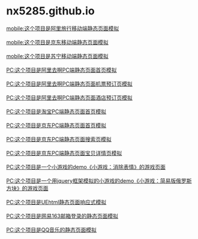 # nx5285.github.io
<a href="https://nx5285.github.io/alitrip-mobile/index.html">mobile:这个项目是阿里旅行移动端静态页面模拟</a><br>
<br>
<a href="https://nx5285.github.io/jingdongmobile/index.html">mobile:这个项目是京东移动端静态页面模拟</a><br>
<br>
<a href="https://nx5285.github.io/suning-mobile/index.html">mobile:这个项目是苏宁移动端静态页面模拟</a><br>
<br>
<a href="https://nx5285.github.io/alitrip-PC/html/index.html">PC:这个项目是阿里去啊PC端静态页面首页模拟</a><br>
<br>
<a href="https://nx5285.github.io/alitrip-PC/html/flight.html">PC:这个项目是阿里去啊PC端静态页面机票预订页模拟</a><br>
<br>
<a href="https://nx5285.github.io/alitrip-PC/html/hotel.html">PC:这个项目是阿里去啊PC端静态页面酒店预订页模拟</a><br>
<br>
<a href="https://nx5285.github.io/taobao-PC/index.html">PC:这个项目是淘宝PC端静态页面首页模拟</a><br>
<br>
<a href="https://nx5285.github.io/jingdongPC/1index/jingdong.html">PC:这个项目是京东PC端静态页面首页模拟</a><br>
<br>
<a href="https://nx5285.github.io/jingdongPC/2searchlist/searchlist.html">PC:这个项目是京东PC端静态页面搜索页模拟</a><br>
<br>
<a href="https://nx5285.github.io/jingdongPC/3detail/detail.html">PC:这个项目是京东PC端静态页面宝贝详情页模拟</a><br>
<br>
<a href="https://nx5285.github.io/EliminateGame/EliminateGame.html">PC:这个项目是一个小游戏的demo《小游戏：消除表情》的游戏页面
</a><br>
<br>
<a href="https://nx5285.github.io/diamonds-game/game.html">PC:这个项目是一个用jquery框架模拟的小游戏的demo《小游戏：简易版俄罗斯方块》的游戏页面</a><br>
<br>
<a href="https://nx5285.github.io/UEhtml-Responsive/UEhtml.html">PC:这个项目是UEhtml静态页面响应式模拟</a><br>
<br>
<a href="https://nx5285.github.io/163email-logopage/html/163page.html">PC:这个项目是网易163邮箱登录的静态页面模拟</a><br>
<br>
<a href="https://nx5285.github.io/qqmusic-homepage/html/QQmusic.html">PC:这个项目是QQ音乐的静态页面模拟</a><br>
<br>
